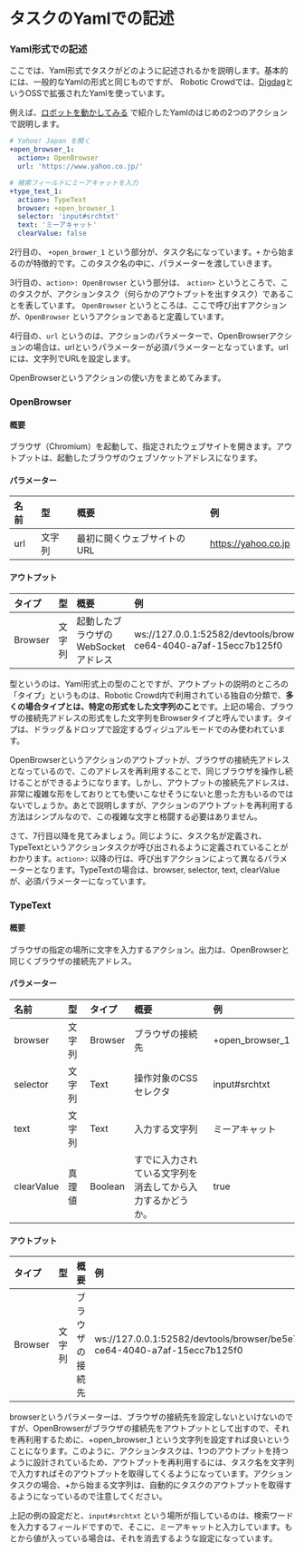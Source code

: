 # タスクのYamlでの記述

### Yaml形式での記述

ここでは、Yaml形式でタスクがどのように記述されるかを説明します。基本的には、一般的なYamlの形式と同じものですが、 Robotic Crowdでは、[Digdag](https://www.digdag.io/)というOSSで拡張されたYamlを使っています。

例えば、[ロボットを動かしてみる](../robotic-crowdno/1demerurobotic-crowd.md) で紹介したYamlのはじめの2つのアクションで説明します。

```yaml
# Yahoo! Japan を開く
+open_browser_1:
  action>: OpenBrowser
  url: 'https://www.yahoo.co.jp/'

# 検索フィールドにミーアキャットを入力
+type_text_1:
  action>: TypeText
  browser: +open_browser_1
  selector: 'input#srchtxt'
  text: 'ミーアキャット'
  clearValue: false
```

2行目の、 `+open_brower_1` という部分が、タスク名になっています。`+` から始まるのが特徴的です。このタスク名の中に、パラメーターを渡していきます。

3行目の、`action>: OpenBrowser` という部分は、 `action>` というところで、このタスクが、アクションタスク（何らかのアウトプットを出すタスク）であることを表しています。 `OpenBrowser` というところは、ここで呼び出すアクションが、`OpenBrowser` というアクションであると定義しています。

4行目の、`url` というのは、アクションのパラメーターで、OpenBrowserアクションの場合は、urlというパラメーターが必須パラメーターとなっています。urlには、文字列でURLを設定します。

OpenBrowserというアクションの使い方をまとめてみます。

### OpenBrowser

#### 概要

ブラウザ（Chromium）を起動して、指定されたウェブサイトを開きます。アウトプットは、起動したブラウザのウェブソケットアドレスになります。

#### パラメーター

| 名前 | 型 | 概要 | 例 |
| :--- | :--- | :--- | :--- |
| url | 文字列 | 最初に開くウェブサイトのURL | https://yahoo.co.jp |

#### アウトプット

| タイプ | 型 | 概要 | 例 |
| :--- | :--- | :--- | :--- |
| Browser | 文字列 | 起動したブラウザのWebSocketアドレス | ws://127.0.0.1:52582/devtools/browser/be5e7b6e-ce64-4040-a7af-15ecc7b125f0 |

型というのは、Yaml形式上の型のことですが、アウトプットの説明のところの「タイプ」というものは、Robotic Crowd内で利用されている独自の分類で、**多くの場合タイプとは、特定の形式をした文字列のこと**です。上記の場合、ブラウザの接続先アドレスの形式をした文字列をBrowserタイプと呼んでいます。タイプは、ドラッグ＆ドロップで設定するヴィジュアルモードでのみ使われています。

OpenBrowserというアクションのアウトプットが、ブラウザの接続先アドレスとなっているので、このアドレスを再利用することで、同じブラウザを操作し続けることができるようになります。しかし、アウトプットの接続先アドレスは、非常に複雑な形をしておりとても使いこなせそうにないと思った方もいるのではないでしょうか。あとで説明しますが、アクションのアウトプットを再利用する方法はシンプルなので、この複雑な文字と格闘する必要はありません。

さて、7行目以降を見てみましょう。同じように、タスク名が定義され、TypeTextというアクションタスクが呼び出されるように定義されていることがわかります。`action>:` 以降の行は、呼び出すアクションによって異なるパラメーターとなります。TypeTextの場合は、browser, selector, text, clearValueが、必須パラメーターになっています。

### TypeText

#### 概要

ブラウザの指定の場所に文字を入力するアクション。出力は、OpenBrowserと同じくブラウザの接続先アドレス。

#### パラメーター

| 名前 | 型 | タイプ | 概要 | 例 |
| :--- | :--- | :--- | :--- | :--- |
| browser | 文字列 | Browser | ブラウザの接続先 | +open\_browser\_1 |
| selector | 文字列 | Text | 操作対象のCSSセレクタ | input\#srchtxt |
| text | 文字列 | Text | 入力する文字列 | ミーアキャット |
| clearValue | 真理値 | Boolean | すでに入力されている文字列を消去してから入力するかどうか。 | true |

#### アウトプット

| タイプ | 型 | 概要 | 例 |
| :--- | :--- | :--- | :--- |
| Browser | 文字列 | ブラウザの接続先 | ws://127.0.0.1:52582/devtools/browser/be5e7b6e-ce64-4040-a7af-15ecc7b125f0 |

browserというパラメーターは、ブラウザの接続先を設定しないといけないのですが、OpenBrowserがブラウザの接続先をアウトプットとして出すので、それを再利用するために、+open\_browser\_1 という文字列を設定すれば良いということになります。このように、アクションタスクは、1つのアウトプットを持つように設計されているため、アウトプットを再利用するには、タスク名を文字列で入力すればそのアウトプットを取得してくるようになっています。アクションタスクの場合、+から始まる文字列は、自動的にタスクのアウトプットを取得するようになっているので注意してください。

上記の例の設定だと、`input#srchtxt` という場所が指しているのは、検索ワードを入力するフィールドですので、そこに、ミーアキャットと入力しています。もとから値が入っている場合は、それを消去するような設定になっています。

